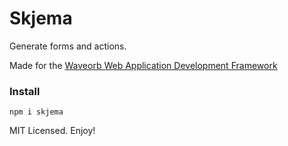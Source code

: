# Skjema

Generate forms and actions.

Made for the [Waveorb Web Application Development Framework](https://waveorb.com)

### Install

```
npm i skjema
```

MIT Licensed. Enjoy!
